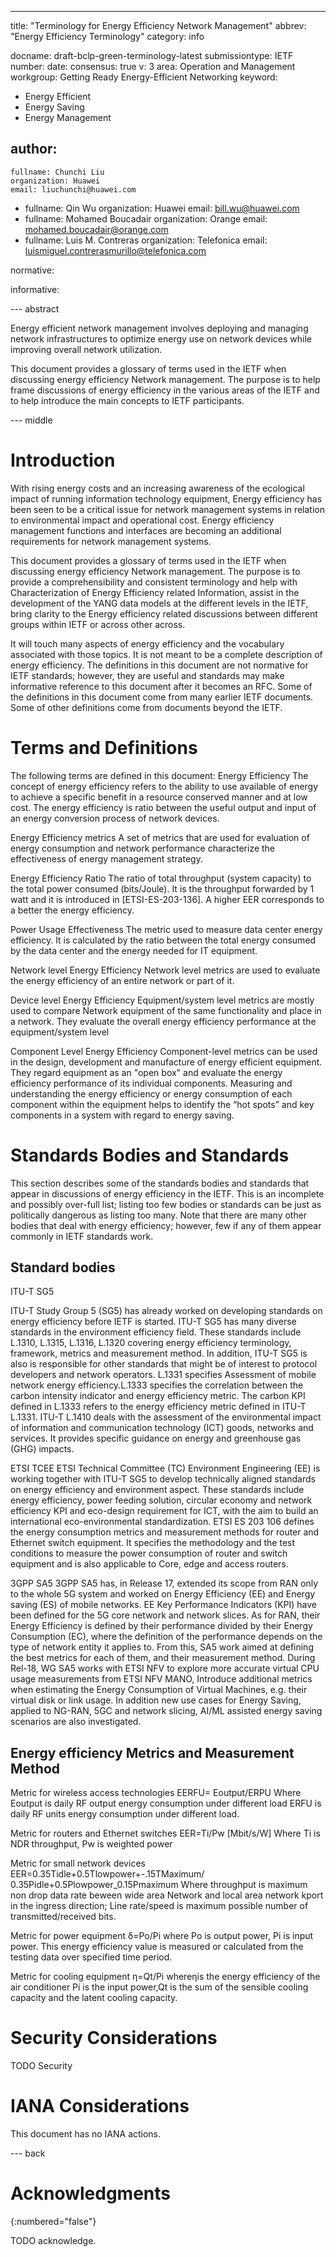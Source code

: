 ---
title: "Terminology for Energy Efficiency Network Management"
abbrev: "Energy Efficiency Terminology"
category: info

docname: draft-bclp-green-terminology-latest
submissiontype: IETF
number:
date:
consensus: true
v: 3
area: Operation and Management
workgroup: Getting Ready Energy-Efficient Networking
keyword:
 - Energy Efficient
 - Energy Saving
 - Energy Management

author:
 -
    fullname: Chunchi Liu
    organization: Huawei
    email: liuchunchi@huawei.com
 -
    fullname: Qin Wu
    organization: Huawei
    email: bill.wu@huawei.com
 -
    fullname: Mohamed Boucadair
    organization: Orange
    email: mohamed.boucadair@orange.com
 -
    fullname: Luis M. Contreras
    organization: Telefonica
    email: luismiguel.contrerasmurillo@telefonica.com

normative:

informative:


--- abstract

Energy efficient network management involves deploying and managing network infrastructures to optimize energy
use on network devices while improving overall network utilization.

This document provides a glossary of terms used in the IETF when discussing energy efficiency Network management.
The purpose is to help frame discussions of energy efficiency in the various areas of the IETF and to help
introduce the main concepts to IETF participants.

--- middle

# Introduction

With rising energy costs and an increasing awareness of the ecological impact of running information technology
equipment, Energy efficiency has been seen to be a critical issue for network management systems in relation to
environmental impact and operational cost. Energy efficiency management functions and interfaces are becoming
an additional requirements for network management systems.

This document provides a glossary of terms used in the IETF when discussing energy efficiency Network management.
The purpose is to provide a comprehensibility and consistent terminology and help with Characterization of Energy
Efficiency related Information, assist in the development of the YANG data models at the different levels in the
IETF, bring clarity to the Energy efficiency related discussions between different groups within IETF or across
other across.

It will touch many aspects of energy efficiency and the vocabulary associated with those topics. It is not meant
to be a complete description of energy efficiency. The definitions in this document are not normative for IETF
standards; however, they are useful and standards may make informative reference to this document after it becomes
an RFC.  Some of the definitions in this document come from many earlier IETF documents. Some of other definitions
come from documents beyond the IETF.

# Terms and Definitions

The following terms are defined in this document:
Energy Efficiency
   The concept of energy efficiency refers to the ability to use available of energy to achieve a specific benefit
in a resource conserved manner and at low cost. The energy efficiency is ratio between the useful output and input
of an energy conversion process of network devices.

Energy Efficiency metrics
   A set of metrics that are used for evaluation of energy consumption and network performance characterize the
effectiveness of energy management strategy.

Energy Efficiency Ratio
The ratio of total throughput (system capacity) to the total power consumed (bits/Joule). It is the throughput forwarded
by 1 watt and it is introduced in [ETSI-ES-203-136].  A higher EER corresponds to a better the energy efficiency.

Power Usage Effectiveness
The metric used to measure data center energy efficiency. It is calculated by the ratio between the total energy
consumed by the data center and the energy needed for IT equipment.

Network level Energy Efficiency
Network level metrics are used to evaluate the energy efficiency of an entire network or part of it.

Device level Energy Efficiency
Equipment/system level metrics are mostly used to compare Network equipment of the same functionality and place in
a network. They evaluate the overall energy efficiency performance at the equipment/system level

Component Level Energy Efficiency
Component-level metrics can be used in the design, development and manufacture of energy efficient equipment. They
regard equipment as an "open box" and evaluate the energy efficiency performance of its individual components.
Measuring and understanding the energy efficiency or energy consumption of each component within the equipment
helps to identify the “hot spots” and key components in a system with regard to energy saving.

# Standards Bodies and Standards

This section describes some of the standards bodies and standards that appear in discussions of energy efficiency
in the IETF.  This is an incomplete and possibly over-full list; listing too few bodies or standards can be just
as politically dangerous as listing too many.  Note that there are many other bodies that deal with energy
efficiency; however, few if any of them appear commonly in IETF standards work.

## Standard bodies

ITU-T SG5

ITU-T Study Group 5 (SG5) has already worked on developing standards on energy efficiency before IETF is started.
ITU-T SG5 has many diverse standards in the environment efficiency field. These standards include L.1310, L.1315,
L.1316, L.1320 covering energy efficiency terminology, framework, metrics and measurement method.
In addition, ITU-T SG5 is also is responsible for other standards that might be of interest to protocol developers
and network operators. L.1331 specifies Assessment of mobile network energy efficiency.L.1333 specifies the
correlation between the carbon intensity indicator and energy efficiency metric. The carbon KPI defined in L.1333
refers to the energy efficiency metric defined in ITU-T L.1331. ITU-T L.1410 deals with the assessment of the
environmental impact of information and communication technology (ICT) goods, networks and services. It provides
specific guidance on energy and greenhouse gas (GHG) impacts.


ETSI TCEE
ETSI Technical Committee (TC) Environment Engineering (EE) is working together with ITU-T SG5 to develop technically
aligned standards on energy efficiency and environment aspect. These standards include energy efficiency, power
feeding solution, circular economy and network efficiency KPI and eco-design requirement for ICT, with the aim to
build an international eco-environmental standardization. ETSI ES 203 106 defines the energy consumption metrics and
measurement methods for router and Ethernet switch equipment. It specifies the methodology and the test conditions to
measure the power consumption of router and switch equipment and is also applicable to Core, edge and access routers.


3GPP SA5
3GPP SA5 has, in Release 17, extended its scope from RAN only to the whole 5G system and worked on Energy Efficiency
(EE) and Energy saving (ES) of mobile networks. EE Key Performance Indicators (KPI) have been defined for the 5G core
network and network slices.
As for RAN, their Energy Efficiency is defined by their performance divided by their Energy Consumption (EC), where
the definition of the performance depends on the type of network entity it applies to. From this, SA5 work aimed at
defining the best metrics for each of them, and their measurement method.
During Rel-18, WG SA5 works with ETSI NFV to explore more accurate virtual CPU usage measurements from ETSI NFV MANO,
Introduce additional metrics when estimating the Energy Consumption of Virtual Machines, e.g. their virtual disk or
link usage. In addition new use cases for Energy Saving, applied to NG-RAN, 5GC and network slicing, AI/ML assisted
energy saving scenarios are also investigated.

## Energy efficiency Metrics and Measurement Method

Metric for wireless access technologies
EERFU= Eoutput/ERPU
Where Eoutput is daily RF output energy consumption under different load
ERFU is daily RF units energy consumption under different load.

Metric for routers and Ethernet switches
 EER=Ti/Pw [Mbit/s/W]
Where Ti is NDR throughput, Pw is weighted power

Metric for small network devices
 EER=0.35Tidle+0.5Tlowpower+-.15TMaximum/
     0.35Pidle+0.5Plowpower_0.15Pmaximum
Where throughput is maximum non drop data rate beween wide area Network and
local area network kport in the ingress direction;
Line rate/speed is maximum possible number of transmitted/received bits.

Metric for power equipment
δ=Po/Pi
where Po is output power, Pi is input power. This energy efficiency value is
measured or calculated from the testing data over specified time period.

Metric for cooling equipment
η=Qt/Pi
whereηis the energy efficiency of the air conditioner
Pi is the input power,Qt is the sum of the sensible cooling capacity and the
latent cooling capacity.

# Security Considerations

TODO Security


# IANA Considerations

This document has no IANA actions.


--- back

# Acknowledgments
{:numbered="false"}

TODO acknowledge.
